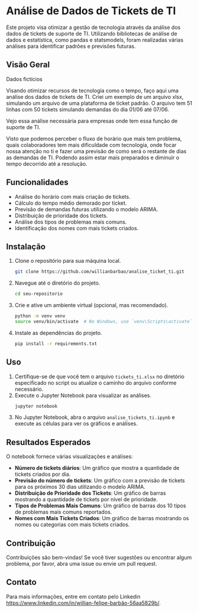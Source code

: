 # Análise de Dados de Tickets de TI

Este projeto visa otimizar a gestão de tecnologia através da análise dos dados de tickets de suporte de TI. Utilizando bibliotecas de análise de dados e estatística, como pandas e statsmodels, foram realizadas várias análises para identificar padrões e previsões futuras.

## Visão Geral
Dados fictícios

Visando otimizar recursos de tecnologia como o tempo, faço aqui uma análise dos dados de tickets de TI. Criei um exemplo de um arquivo xlsx, simulando um arquivo de uma plataforma de ticket padrão. O arquivo tem 51 linhas com 50 tickets simulando demandas do dia 01/06 até 07/06.

Vejo essa análise necessária para empresas onde tem essa função de suporte de TI.

Visto que podemos perceber o fluxo de horário que mais tem problema, quais colaboradores tem mais dificuldade com tecnologia, onde focar nossa atenção no ti e fazer uma previsão de como será o restante de dias as demandas de TI. Podendo assim estar mais preparados e diminuir o tempo decorrido até a resolução.

## Funcionalidades

- Análise do horário com mais criação de tickets.
- Cálculo do tempo médio demorado por ticket.
- Previsão de demandas futuras utilizando o modelo ARIMA.
- Distribuição de prioridade dos tickets.
- Análise dos tipos de problemas mais comuns.
- Identificação dos nomes com mais tickets criados.

## Instalação

1. Clone o repositório para sua máquina local.
    ```bash
    git clone https://github.com/willianbarbao/analise_ticket_ti.git
    ```
2. Navegue até o diretório do projeto.
    ```bash
    cd seu-repositorio
    ```
3. Crie e ative um ambiente virtual (opcional, mas recomendado).
    ```bash
    python -m venv venv
    source venv/bin/activate  # No Windows, use `venv\Scripts\activate`
    ```
4. Instale as dependências do projeto.
    ```bash
    pip install -r requirements.txt
    ```

## Uso

1. Certifique-se de que você tem o arquivo `tickets_ti.xlsx` no diretório especificado no script ou atualize o caminho do arquivo conforme necessário.
2. Execute o Jupyter Notebook para visualizar as análises.
    ```bash
    jupyter notebook
    ```
3. No Jupyter Notebook, abra o arquivo `analise_tickets_ti.ipynb` e execute as células para ver os gráficos e análises.

## Resultados Esperados

O notebook fornece várias visualizações e análises:
- **Número de tickets diários**: Um gráfico que mostra a quantidade de tickets criados por dia.
- **Previsão do número de tickets**: Um gráfico com a previsão de tickets para os próximos 30 dias utilizando o modelo ARIMA.
- **Distribuição de Prioridade dos Tickets**: Um gráfico de barras mostrando a quantidade de tickets por nível de prioridade.
- **Tipos de Problemas Mais Comuns**: Um gráfico de barras dos 10 tipos de problemas mais comuns reportados.
- **Nomes com Mais Tickets Criados**: Um gráfico de barras mostrando os nomes ou categorias com mais tickets criados.

## Contribuição

Contribuições são bem-vindas! Se você tiver sugestões ou encontrar algum problema, por favor, abra uma issue ou envie um pull request.

## Contato

Para mais informações, entre em contato pelo Linkedin https://www.linkedin.com/in/willian-felipe-barbão-56aa5829b/.
